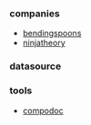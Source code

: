 ### companies
- [bendingspoons](https://bendingspoons.com/)
- [ninjatheory](https://ninjatheory.com/)



### datasource

### tools
- [compodoc](https://compodoc.github.io/compodoc-demo-todomvc-angular/overview.html)